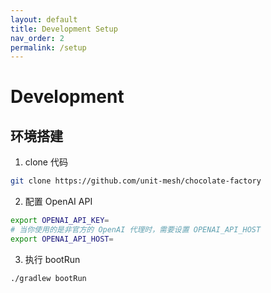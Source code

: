 ```yaml
---
layout: default
title: Development Setup
nav_order: 2
permalink: /setup
---
```


# Development

## 环境搭建

1. clone 代码

```bash
git clone https://github.com/unit-mesh/chocolate-factory
```

2. 配置 OpenAI API

```bash
export OPENAI_API_KEY=
# 当你使用的是非官方的 OpenAI 代理时，需要设置 OPENAI_API_HOST
export OPENAI_API_HOST=
```

3. 执行 bootRun

```bash
./gradlew bootRun
```

